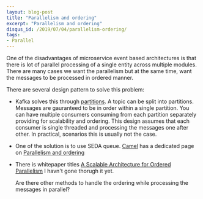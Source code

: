 ```yaml
---
layout: blog-post
title: "Parallelism and ordering"
excerpt: "Parallelism and ordering"
disqus_id: /2019/07/04/parallelism-ordering/
tags:
- Parallel
---
```


One of the disadvantages of microservice event based architectures is that there is lot of parallel processing of a single entity across multiple modules.
There are many cases we want the parallelism but at the same time, want the messages to be processed in ordered manner.

There are several design pattern to solve this problem:

* Kafka solves this through [partitions](http://kafka.apache.org/090/documentation.html). A topic can be split into partitions. Messages are gauranteed to be in order within a single partition. You can have multiple consumers consuming from each partition separately providing for scalability and ordering. This design assumes that each consumer is single threaded and processing the messages one after other. In practical, scenarios this is usually not the case.

* One of the solution is to use SEDA queue. [Camel](https://camel.apache.org/) has a dedicated page on [Parallelism and ordering](https://camel.apache.org/parallel-processing-and-ordering.html)

* There is whitepaper titles [A Scalable Architecture for Ordered Parallelism](https://people.csail.mit.edu/sanchez/papers/2015.swarm.micro.pdf)
  I havn't gone thorugh it yet.

  Are there other methods to handle the ordering while processing the messages in parallel?